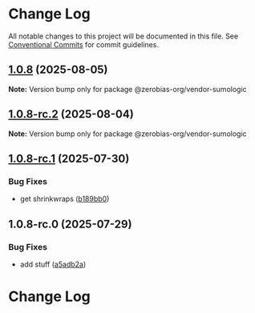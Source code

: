 # Change Log

All notable changes to this project will be documented in this file.
See [Conventional Commits](https://conventionalcommits.org) for commit guidelines.

## [1.0.8](https://github.com/zerobias-org/vendor/compare/@zerobias-org/vendor-sumologic@1.0.8-rc.2...@zerobias-org/vendor-sumologic@1.0.8) (2025-08-05)

**Note:** Version bump only for package @zerobias-org/vendor-sumologic





## [1.0.8-rc.2](https://github.com/zerobias-org/vendor/compare/@zerobias-org/vendor-sumologic@1.0.8-rc.1...@zerobias-org/vendor-sumologic@1.0.8-rc.2) (2025-08-04)

**Note:** Version bump only for package @zerobias-org/vendor-sumologic





## [1.0.8-rc.1](https://github.com/zerobias-org/vendor/compare/@zerobias-org/vendor-sumologic@1.0.8-rc.0...@zerobias-org/vendor-sumologic@1.0.8-rc.1) (2025-07-30)


### Bug Fixes

* get shrinkwraps ([b189bb0](https://github.com/zerobias-org/vendor/commit/b189bb0cf53ad66427530ccc0eab7824527942d3))





## 1.0.8-rc.0 (2025-07-29)


### Bug Fixes

* add stuff ([a5adb2a](https://github.com/zerobias-org/vendor/commit/a5adb2aecd0670c42e9077affecb6a047bf30fc6))





# Change Log
